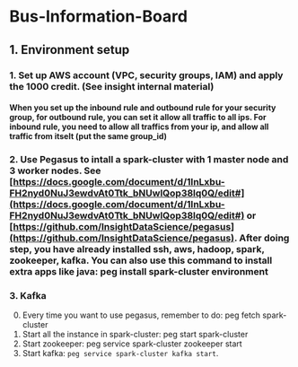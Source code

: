 # Bus-Information-Board
## 1. Environment setup
### 1. Set up AWS account (VPC, security groups, IAM) and apply the 1000 credit. (See insight internal material)
#### When you set up the inbound rule and outbound rule for your security group, for outbound rule, you can set it allow all traffic to all ips. For inbound rule, you need to allow all traffics from your ip, and allow all traffic from itselt (put the same group_id)
### 2. Use Pegasus to intall a spark-cluster with 1 master node and 3 worker nodes. See [https://docs.google.com/document/d/1InLxbu-FH2nyd0NuJ3ewdvAt0Ttk_bNUwlQop38lq0Q/edit#](https://docs.google.com/document/d/1InLxbu-FH2nyd0NuJ3ewdvAt0Ttk_bNUwlQop38lq0Q/edit#) or [https://github.com/InsightDataScience/pegasus](https://github.com/InsightDataScience/pegasus). After doing step, you have already installed ssh, aws, hadoop, spark, zookeeper, kafka. You can also use this command to install extra apps like java: peg install spark-cluster environment
### 3. Kafka
0. Every time you want to use pegasus, remember to do: peg fetch spark-cluster
1. Start all the instance in spark-cluster: peg start spark-cluster
2. Start zookeeper: peg service spark-cluster zookeeper start
3. Start kafka: `peg service spark-cluster kafka start`.
